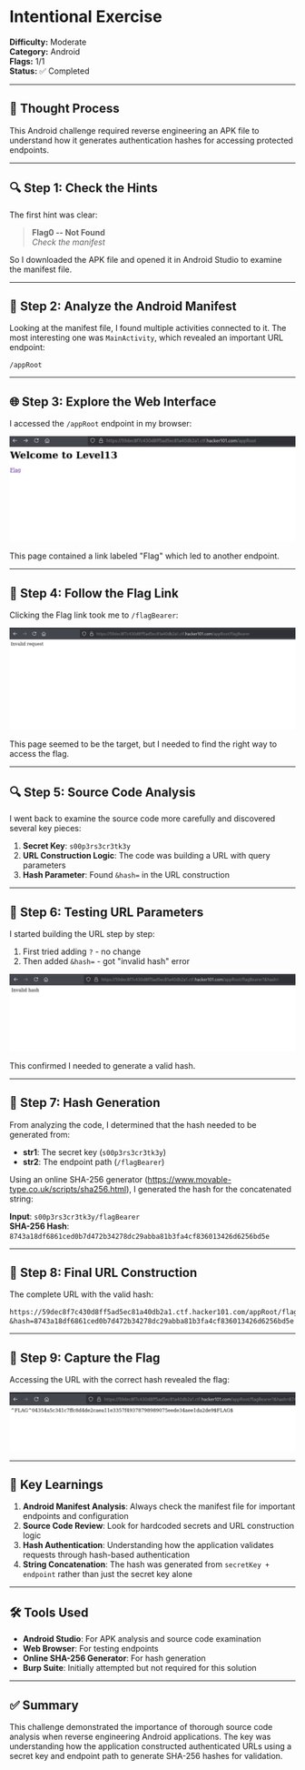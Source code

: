 # Intentional Exercise

**Difficulty:** Moderate  
**Category:** Android  
**Flags:** 1/1  
**Status:** ✅ Completed

---

## 🧠 Thought Process

This Android challenge required reverse engineering an APK file to understand how it generates authentication hashes for accessing protected endpoints.

---

## 🔍 Step 1: Check the Hints

The first hint was clear:
> **Flag0 -- Not Found**  
> *Check the manifest*

So I downloaded the APK file and opened it in Android Studio to examine the manifest file.

---

## 📱 Step 2: Analyze the Android Manifest

Looking at the manifest file, I found multiple activities connected to it. The most interesting one was `MainActivity`, which revealed an important URL endpoint:

```
/appRoot
```

---

## 🌐 Step 3: Explore the Web Interface

I accessed the `/appRoot` endpoint in my browser:

![AppRoot](AppRoot.png)

This page contained a link labeled "Flag" which led to another endpoint.

---

## 🔗 Step 4: Follow the Flag Link

Clicking the Flag link took me to `/flagBearer`:

![FlagBearer](FlagBearer.png)

This page seemed to be the target, but I needed to find the right way to access the flag.

---

## 🔍 Step 5: Source Code Analysis

I went back to examine the source code more carefully and discovered several key pieces:

1. **Secret Key**: `s00p3rs3cr3tk3y`
2. **URL Construction Logic**: The code was building a URL with query parameters
3. **Hash Parameter**: Found `&hash=` in the URL construction

---

## 🧪 Step 6: Testing URL Parameters

I started building the URL step by step:

1. First tried adding `?` - no change
2. Then added `&hash=` - got "invalid hash" error

![Hash](Hash.png)

This confirmed I needed to generate a valid hash.

---

## 🔐 Step 7: Hash Generation

From analyzing the code, I determined that the hash needed to be generated from:
- **str1**: The secret key (`s00p3rs3cr3tk3y`)
- **str2**: The endpoint path (`/flagBearer`)

Using an online SHA-256 generator (https://www.movable-type.co.uk/scripts/sha256.html), I generated the hash for the concatenated string:

**Input**: `s00p3rs3cr3tk3y/flagBearer`  
**SHA-256 Hash**: `8743a18df6861ced0b7d472b34278dc29abba81b3fa4cf836013426d6256bd5e`

---

## 🎯 Step 8: Final URL Construction

The complete URL with the valid hash:

```
https://59dec8f7c430d8ff5ad5ec81a40db2a1.ctf.hacker101.com/appRoot/flagBearer?&hash=8743a18df6861ced0b7d472b34278dc29abba81b3fa4cf836013426d6256bd5e
```

---

## 🏁 Step 9: Capture the Flag

Accessing the URL with the correct hash revealed the flag:

![Flag](Flag.png)

---

## 🔑 Key Learnings

1. **Android Manifest Analysis**: Always check the manifest file for important endpoints and configuration
2. **Source Code Review**: Look for hardcoded secrets and URL construction logic
3. **Hash Authentication**: Understanding how the application validates requests through hash-based authentication
4. **String Concatenation**: The hash was generated from `secretKey + endpoint` rather than just the secret key alone

---

## 🛠️ Tools Used

- **Android Studio**: For APK analysis and source code examination
- **Web Browser**: For testing endpoints
- **Online SHA-256 Generator**: For hash generation
- **Burp Suite**: Initially attempted but not required for this solution

---

## ✅ Summary

This challenge demonstrated the importance of thorough source code analysis when reverse engineering Android applications. The key was understanding how the application constructed authenticated URLs using a secret key and endpoint path to generate SHA-256 hashes for validation.